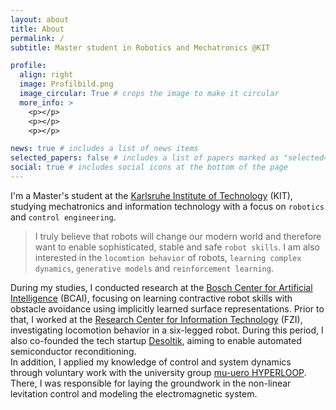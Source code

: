 ```yaml
---
layout: about
title: About
permalink: /
subtitle: Master student in Robotics and Mechatronics @KIT

profile:
  align: right
  image: Profilbild.png
  image_circular: True # crops the image to make it circular
  more_info: >
    <p></p>
    <p></p>
    <p></p>

news: true # includes a list of news items
selected_papers: false # includes a list of papers marked as "selected={true}"
social: true # includes social icons at the bottom of the page
---
```


I'm a Master's student at the [Karlsruhe Institute of Technology](https://www.kit.edu/english/) (KIT), studying mechatronics and information technology with a focus on `robotics` and `control engineering`.

> I truly believe that robots will change our modern world and therefore want to enable sophisticated, stable and safe `robot skills`. I am also interested in the `locomtion behavior` of robots, `learning complex dynamics`, `generative models` and `reinforcement learning`.

During my studies, I conducted research at the [Bosch Center for Artificial Intelligence](https://www.bosch-ai.com/) (BCAI), focusing on learning contractive robot skills with obstacle avoidance using implicitly learned surface representations. Prior to that, I worked at the [Research Center for Information Technology](https://www.fzi.de/en/) (FZI), investigating locomotion behavior in a six-legged robot. During this period, I also co-founded the tech startup [Desoltik](https://desoltik.com/), aiming to enable automated semiconductor reconditioning. \
In addition, I applied my knowledge of control and system dynamics through voluntary work with the university group [mu-uero HYPERLOOP](https://www.mu-zero.de/). There, I was responsible for laying the groundwork in the non-linear levitation control and modeling the electromagnetic system.

